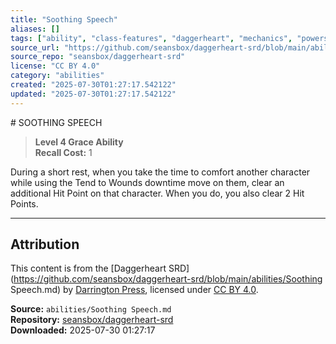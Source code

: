 ```yaml
---
title: "Soothing Speech"
aliases: []
tags: ["ability", "class-features", "daggerheart", "mechanics", "powers", "reference", "srd", "ttrpg"]
source_url: "https://github.com/seansbox/daggerheart-srd/blob/main/abilities/Soothing Speech.md"
source_repo: "seansbox/daggerheart-srd"
license: "CC BY 4.0"
category: "abilities"
created: "2025-07-30T01:27:17.542122"
updated: "2025-07-30T01:27:17.542122"
---
```


﻿# SOOTHING SPEECH

> **Level 4 Grace Ability**  
> **Recall Cost:** 1

During a short rest, when you take the time to comfort another character while using the Tend to Wounds downtime move on them, clear an additional Hit Point on that character. When you do, you also clear 2 Hit Points.

---

## Attribution

This content is from the [Daggerheart SRD](https://github.com/seansbox/daggerheart-srd/blob/main/abilities/Soothing Speech.md) by [Darrington Press](https://darringtonpress.com/), licensed under [CC BY 4.0](https://creativecommons.org/licenses/by/4.0/).

**Source:** `abilities/Soothing Speech.md`  
**Repository:** [seansbox/daggerheart-srd](https://github.com/seansbox/daggerheart-srd)  
**Downloaded:** 2025-07-30 01:27:17

